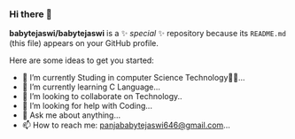 ### Hi there 👋


**babytejaswi/babytejaswi** is a ✨ _special_ ✨ repository because its `README.md` (this file) appears on your GitHub profile.

Here are some ideas to get you started:

- 🔭 I’m currently Studing in computer Science Technology👩‍🎓...
- 🌱 I’m currently learning C Language...
- 👯 I’m looking to collaborate on Technology..
- 🤔 I’m looking for help with Coding...
- 💬 Ask me about anything...
- 📫 How to reach me: panjababytejaswi646@gmail.com...



